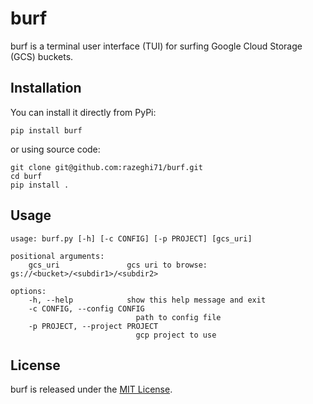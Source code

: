 # burf

burf is a terminal user interface (TUI) for surfing Google Cloud Storage (GCS) buckets.

## Installation

You can install it directly from PyPi:

    pip install burf

or using source code:

    git clone git@github.com:razeghi71/burf.git
    cd burf
    pip install .

## Usage

    usage: burf.py [-h] [-c CONFIG] [-p PROJECT] [gcs_uri]

    positional arguments:
        gcs_uri               gcs uri to browse: gs://<bucket>/<subdir1>/<subdir2>

    options:
        -h, --help            show this help message and exit
        -c CONFIG, --config CONFIG
                                path to config file
        -p PROJECT, --project PROJECT
                                gcp project to use

## License

burf is released under the [MIT License](LICENSE).
